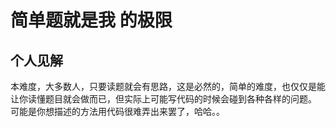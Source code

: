 
# 简单题就是我 的极限
## 个人见解

本难度，大多数人，只要读题就会有思路，这是必然的，简单的难度，也仅仅是能让你读懂题目就会做而已，但实际上可能写代码的时候会碰到各种各样的问题。  
可能是你想描述的方法用代码很难弄出来罢了，哈哈。。  